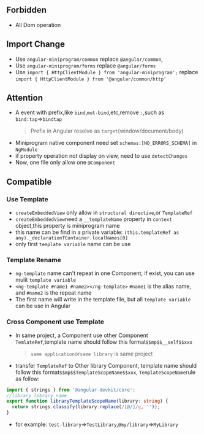 ## Forbidden

- All Dom operation

## Import Change

- Use `angular-miniprogram/common` replace `@angular/common`,
- Use `angular-miniprogram/forms` replace `@angular/forms`
- Use `import { HttpClientModule } from 'angular-miniprogram';` replace `import { HttpClientModule } from '@angular/common/http'`

## Attention

- A event with prefix,like `bind`,`mut-bind`,etc,remove `:`,such as `bind:tap`=>`bindtap`
  > Prefix in Angular resolve as `target`(window/document/body)
- Miniprogram native component need set `schemas:[NO_ERRORS_SCHEMA]` in `NgModule`
- if property operation not display on view, need to use `detectChanges`
- Now, one file only allow one `@Component`

## Compatible

### Use Template

- `createEmbeddedView` only allow in `structural directive`,or `TemplateRef`
- `createEmbeddedView`need a `__templateName` property in `context` object,this property is miniprogram name
- this name can be find in a private variable: `(this.templateRef as any)._declarationTContainer.localNames[0]`
- only first `template variable` name can be use

### Template Rename

- `ng-template` name can't repeat in one Component, if exist, you can use mulit `template variable`
- `<ng-template #name1 #name2></ng-template>` `#name1` is the alias name, and `#name2` is the repeat name
- The first name will write in the template file, but all `template variable` can be use in Angular

### Cross Component use Template

- In same project, a Component use other Component `TemlateRef`,template name should follow this format`$$mp$$__self$$xxx`

  > `same application`or`same library` is same project

- transfer `TemplateRef` to Other library Component, template name should follow this format`$$mp$$TemplateScopeName$$xxx`, `TemplateScopeName`rule as follow:

```ts
import { strings } from '@angular-devkit/core';
//library library name
export function libraryTemplateScopeName(library: string) {
  return strings.classify(library.replace(/[@/]/g, ''));
}
```

- for example: `test-library`=>`TestLibrary`,`@my/library`=>`MyLibrary`
